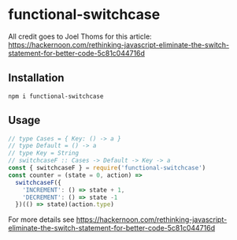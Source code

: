 # functional-switchcase

All credit goes to Joel Thoms for this article: https://hackernoon.com/rethinking-javascript-eliminate-the-switch-statement-for-better-code-5c81c044716d


## Installation
`npm i functional-switchcase`

## Usage

```js
// type Cases = { Key: () -> a }
// type Default = () -> a
// type Key = String
// switchcaseF :: Cases -> Default -> Key -> a
const { switchcaseF } = require('functional-switchcase')
const counter = (state = 0, action) =>
  switchcaseF({
    'INCREMENT': () => state + 1,
    'DECREMENT': () => state -1
  })(() => state)(action.type)
```
For more details see https://hackernoon.com/rethinking-javascript-eliminate-the-switch-statement-for-better-code-5c81c044716d

